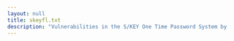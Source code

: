 ```yaml
---
layout: null
title: skeyfl.txt
description: "Vulnerabilities in the S/KEY One Time Password System by Mudge of L0pht Heavy Industries"
---
```

